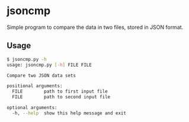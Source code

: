 # jsoncmp

Simple program to compare the data in two files, stored in JSON format.

## Usage
```bash
$ jsoncmp.py -h
usage: jsoncmp.py [-h] FILE FILE

Compare two JSON data sets

positional arguments:
  FILE        path to first input file
  FILE        path to second input file

optional arguments:
  -h, --help  show this help message and exit
```
